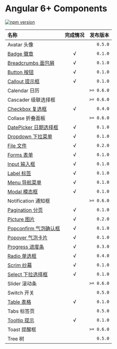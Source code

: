 # Angular 6+ Components

[![npm version](https://badge.fury.io/js/%40ng-tangram%2Fcomponents.svg)](https://www.npmjs.com/@ng-tangram/components)

名称 | 完成情况 | 发布版本
:--- | :-------: | ------:
Avatar 头像 | | `0.5.0`
[Badge 徽章](https://livebridge-lab.github.io/ng-tangram-docs#/components/badge) | &radic; | `0.1.0`
[Breadcrumbs 面包屑](https://livebridge-lab.github.io/ng-tangram-docs#/components/breadcrumbs) | &radic; | `0.1.0`
[Button 按钮](https://livebridge-lab.github.io/ng-tangram-docs#/components/button) | &radic; | `0.1.0`
[Callout 提示框](https://livebridge-lab.github.io/ng-tangram-docs#/components/callout) | &radic; | `0.1.0`
Calendar 日历 | | `>= 0.6.0`
Cascader 级联选择框 | | `>= 0.6.0`
[Checkbox 复选框](https://livebridge-lab.github.io/ng-tangram-docs#/components/checkbox) | &radic; | `0.4.0`
Collase 折叠面板 | | `>= 0.6.0`
[DatePicker 日期选择框](https://livebridge-lab.github.io/ng-tangram-docs#/components/datepicker) | &radic; | `0.1.0`
[Dropdown 下拉菜单](https://livebridge-lab.github.io/ng-tangram-docs#/components/dropdown) | &radic; | `0.1.0`
[File 文件](https://livebridge-lab.github.io/ng-tangram-docs#/components/file) | &radic; | `0.2.0`
[Forms 表单](https://livebridge-lab.github.io/ng-tangram-docs#/components/forms) | &radic; | `0.1.0`
[Input 输入框](https://livebridge-lab.github.io/ng-tangram-docs#/components/input) | &radic; | `0.1.0`
[Label 标签](https://livebridge-lab.github.io/ng-tangram-docs#/components/label) | &radic; | `0.1.0`
[Menu 导航菜单](https://livebridge-lab.github.io/ng-tangram-docs#/components/menu) | &radic; | `0.1.0`
[Modal 模态框](https://livebridge-lab.github.io/ng-tangram-docs#/components/modal) | &radic; | `0.1.0`
Notification 通知框 | | `>= 0.6.0`
[Pagination 分页](https://livebridge-lab.github.io/ng-tangram-docs#/components/pagination) | &radic; | `0.1.0`
[Picture 图片](https://livebridge-lab.github.io/ng-tangram-docs#/components/picture) | &radic; | `0.2.0`
[Popconfirm 气泡确认框](https://livebridge-lab.github.io/ng-tangram-docs#/components/popconfirm) | &radic; | `0.1.0`
[Popover 气泡卡片](https://livebridge-lab.github.io/ng-tangram-docs#/components/popover) | &radic; | `0.1.0`
[Progress 进度条](https://livebridge-lab.github.io/ng-tangram-docs#/components/progress) | &radic; | `0.3.0`
[Radio 单选框](https://livebridge-lab.github.io/ng-tangram-docs#/components/radio) | &radic; | `0.4.0`
[Scrim 纱幕](https://livebridge-lab.github.io/ng-tangram-docs#/components/ccrim) | &radic; | `0.1.0`
[Select 下拉选择框](https://livebridge-lab.github.io/ng-tangram-docs#/components/select) | &radic; | `0.1.0`
Slider 滚动条 | | `>= 0.6.0`
Switch 开关 | | `0.5.0`
[Table 表格](https://livebridge-lab.github.io/ng-tangram-docs#/components/table) | &radic; | `0.1.0`
Tabs 标签页 | | `0.5.0`
[Tooltip 提示](https://livebridge-lab.github.io/ng-tangram-docs#/components/tooltip) | &radic; | `0.1.0`
Toast 提醒框 | | `>= 0.6.0` 
Tree 树 | | `0.5.0`

